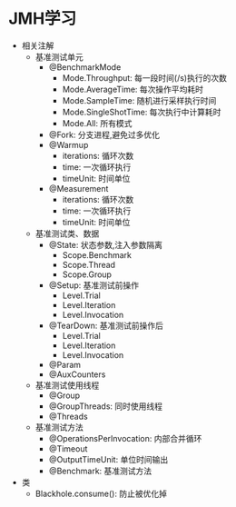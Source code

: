 # JMH学习
- 相关注解
    - 基准测试单元
        - @BenchmarkMode
            - Mode.Throughput: 每一段时间(/s)执行的次数
            - Mode.AverageTime: 每次操作平均耗时
            - Mode.SampleTime: 随机进行采样执行时间
            - Mode.SingleShotTime: 每次执行中计算耗时
            - Mode.All: 所有模式
        - @Fork: 分支进程,避免过多优化
        - @Warmup
            - iterations: 循环次数
            - time: 一次循环执行
            - timeUnit: 时间单位
        - @Measurement
            - iterations: 循环次数
            - time: 一次循环执行
            - timeUnit: 时间单位
    - 基准测试类、数据
        - @State: 状态参数,注入参数隔离
            - Scope.Benchmark
            - Scope.Thread
            - Scope.Group
        - @Setup: 基准测试前操作
            - Level.Trial
            - Level.Iteration
            - Level.Invocation
        - @TearDown: 基准测试前操作后
            - Level.Trial
            - Level.Iteration
            - Level.Invocation
        - @Param
        - @AuxCounters
    - 基准测试使用线程
        - @Group
        - @GroupThreads: 同时使用线程
        - @Threads
    - 基准测试方法
        - @OperationsPerInvocation: 内部合并循环
        - @Timeout
        - @OutputTimeUnit: 单位时间输出
        - @Benchmark: 基准测试方法
- 类
    - Blackhole.consume(): 防止被优化掉